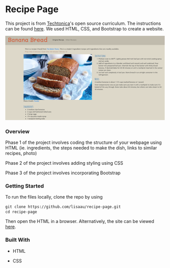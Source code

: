 # Recipe Page

This project is from [Techtonica](https://techtonica.org/)'s open source curriculum. The instructions can be found [here](https://github.com/Techtonica/curriculum/tree/master/projects/recipe-page). We used HTML, CSS, and Bootstrap to create a website.

![recipe-page-screenshot](/recipe-page-screenshot.png)

### Overview

Phase 1 of the project involves coding the structure of your webpage using HTML (ie. ingredients, the steps needed to make the dish, links to similar recipes, photo)

Phase 2 of the project involves adding styling using CSS

Phase 3 of the project involves incorporating Bootstrap



### Getting Started

To run the files locally, clone the repo by using

```
git clone https://github.com/lisaau/recipe-page.git
cd recipe-page
```

Then open the HTML in a browser. Alternatively, the site can be viewed [here](https://lisaau.github.io/recipe-page/).

### Built With

- HTML

- CSS